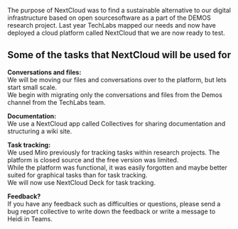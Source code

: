 The purpose of NextCloud was to find a sustainable alternative to our digital infrastructure based on open sourcesoftware as a part of the DEMOS research project. Last year TechLabs mapped our needs and now have deployed a cloud platform called NextCloud  that we are now ready to test.

## Some of the tasks that NextCloud will be used for

**Conversations and files:**  
We will be moving our files and conversations over to the platform, but lets start small scale.  
We begin with migrating only the conversations and files from the Demos channel from the TechLabs team.

**Documentation:**  
We use a NextCloud app called Collectives for sharing documentation and structuring a wiki site.

**Task tracking:**  
We used Miro previously for tracking tasks within research projects. The  platform is closed source and the free version was limited.  
While the platform was functional, it was easily forgotten and maybe better suited for graphical tasks than for task tracking.  
We will now use NextCloud Deck for task tracking.

**Feedback?**  
If you have any feedback such as difficulties or questions, please send a bug report collective to write down the feedback or write a message to Heidi in Teams.